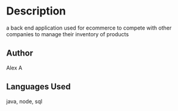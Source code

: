 # Description
a back end application used for ecommerce to compete with other companies to manage their inventory of products 

## Author
Alex A

## Languages Used
java, node, sql